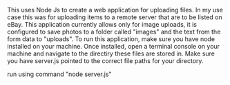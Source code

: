 This uses Node Js to create a web application for uploading files. In my use case this was for uploading items to a remote server that are to be listed on eBay. 
This application currently allows only for image uploads, it is configured to save photos to a folder called "images" and the text from the form data to "uploads".
To run this application, make sure you have node installed on your machine. 
Once installed, open a terminal console on your machine and navigate to the directiry these files are stored in. 
Make sure you have server.js pointed to the correct file paths for your directory. 

run using command "node server.js"

